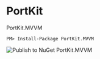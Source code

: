# PortKit

PortKit.MVVM

```
PM> Install-Package PortKit.MVVM
```

![Publish to NuGet PortKit.MVVM](https://github.com/bagabont/PortKit/workflows/Publish%20to%20NuGet%20PortKit.MVVM/badge.svg)
